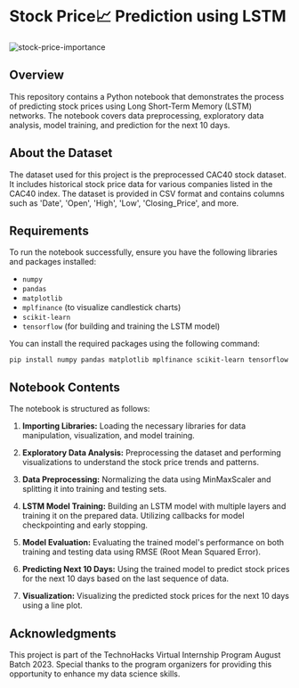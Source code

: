 # Stock Price📈 Prediction using LSTM

![stock-price-importance](https://github.com/Sajid030/predict-stocks-using-lstm/assets/126476034/2b52b334-8b3f-4d0e-92a7-16cdbd0cb59f)

## Overview

This repository contains a Python notebook that demonstrates the process of predicting stock prices using Long Short-Term Memory (LSTM) networks. The notebook covers data preprocessing, exploratory data analysis, model training, and prediction for the next 10 days.

## About the Dataset

The dataset used for this project is the preprocessed CAC40 stock dataset. It includes historical stock price data for various companies listed in the CAC40 index. The dataset is provided in CSV format and contains columns such as 'Date', 'Open', 'High', 'Low', 'Closing_Price', and more.

## Requirements

To run the notebook successfully, ensure you have the following libraries and packages installed:

- `numpy`
- `pandas`
- `matplotlib`
- `mplfinance` (to visualize candlestick charts)
- `scikit-learn`
- `tensorflow` (for building and training the LSTM model)

You can install the required packages using the following command:

```
pip install numpy pandas matplotlib mplfinance scikit-learn tensorflow
```

## Notebook Contents

The notebook is structured as follows:

1. **Importing Libraries:** Loading the necessary libraries for data manipulation, visualization, and model training.

2. **Exploratory Data Analysis:** Preprocessing the dataset and performing visualizations to understand the stock price trends and patterns.

3. **Data Preprocessing:** Normalizing the data using MinMaxScaler and splitting it into training and testing sets.

4. **LSTM Model Training:** Building an LSTM model with multiple layers and training it on the prepared data. Utilizing callbacks for model checkpointing and early stopping.

5. **Model Evaluation:** Evaluating the trained model's performance on both training and testing data using RMSE (Root Mean Squared Error).

6. **Predicting Next 10 Days:** Using the trained model to predict stock prices for the next 10 days based on the last sequence of data.

7. **Visualization:** Visualizing the predicted stock prices for the next 10 days using a line plot.

## Acknowledgments

This project is part of the TechnoHacks Virtual Internship Program August Batch 2023. Special thanks to the program organizers for providing this opportunity to enhance my data science skills.

